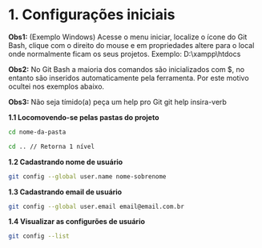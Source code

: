 # 1. Configurações iniciais

**Obs1:** (Exemplo Windows) Acesse o menu iniciar, localize o ícone do Git Bash, clique com o direito do mouse e em propriedades altere para o local onde normalmente ficam os seus projetos. Exemplo: D:\xampp\htdocs

**Obs2:** No Git Bash a maioria dos comandos são inicializados com $, no entanto são inseridos automaticamente pela ferramenta. Por este motivo ocultei nos exemplos abaixo.

**Obs3:** Não seja tímido(a) peça um help pro Git
git help insira-verb

**1.1 Locomovendo-se pelas pastas do projeto**
```bash
cd nome-da-pasta

cd .. // Retorna 1 nível
```
**1.2 Cadastrando nome de usuário**
```bash
git config --global user.name nome-sobrenome
```
**1.3 Cadastrando email de usuário**
```bash
git config --global user.email email@email.com.br
```
**1.4 Visualizar as configurões de usuário**
```bash
git config --list
```
